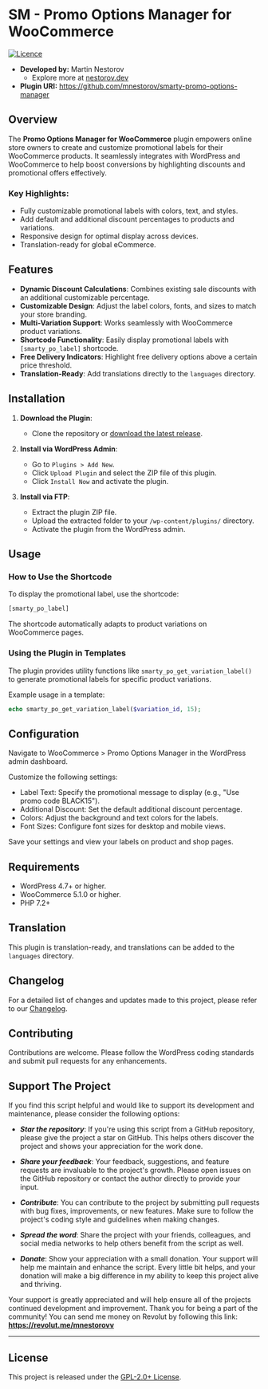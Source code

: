# SM - Promo Options Manager for WooCommerce

[![Licence](https://img.shields.io/badge/LICENSE-GPL2.0+-blue)](./LICENSE)

- **Developed by:** Martin Nestorov 
    - Explore more at [nestorov.dev](https://github.com/mnestorov)
- **Plugin URI:** https://github.com/mnestorov/smarty-promo-options-manager

## Overview

The **Promo Options Manager for WooCommerce** plugin empowers online store owners to create and customize promotional labels for their WooCommerce products. It seamlessly integrates with WordPress and WooCommerce to help boost conversions by highlighting discounts and promotional offers effectively.

### Key Highlights:
- Fully customizable promotional labels with colors, text, and styles.
- Add default and additional discount percentages to products and variations.
- Responsive design for optimal display across devices.
- Translation-ready for global eCommerce.

## Features

- **Dynamic Discount Calculations**: Combines existing sale discounts with an additional customizable percentage.
- **Customizable Design**: Adjust the label colors, fonts, and sizes to match your store branding.
- **Multi-Variation Support**: Works seamlessly with WooCommerce product variations.
- **Shortcode Functionality**: Easily display promotional labels with `[smarty_po_label]` shortcode.
- **Free Delivery Indicators**: Highlight free delivery options above a certain price threshold.
- **Translation-Ready**: Add translations directly to the `languages` directory.

## Installation

1. **Download the Plugin**:
   - Clone the repository or [download the latest release](https://github.com/mnestorov/smarty-promo-options-manager/releases).
   
2. **Install via WordPress Admin**:
   - Go to `Plugins > Add New`.
   - Click `Upload Plugin` and select the ZIP file of this plugin.
   - Click `Install Now` and activate the plugin.

3. **Install via FTP**:
   - Extract the plugin ZIP file.
   - Upload the extracted folder to your `/wp-content/plugins/` directory.
   - Activate the plugin from the WordPress admin.

## Usage

### How to Use the Shortcode

To display the promotional label, use the shortcode:

```php
[smarty_po_label]
```

The shortcode automatically adapts to product variations on WooCommerce pages.

### Using the Plugin in Templates

The plugin provides utility functions like `smarty_po_get_variation_label()` to generate promotional labels for specific product variations.

Example usage in a template:

```php
echo smarty_po_get_variation_label($variation_id, 15);
```

## Configuration

Navigate to WooCommerce > Promo Options Manager in the WordPress admin dashboard.

Customize the following settings:

- Label Text: Specify the promotional message to display (e.g., "Use promo code BLACK15").
- Additional Discount: Set the default additional discount percentage.
- Colors: Adjust the background and text colors for the labels.
- Font Sizes: Configure font sizes for desktop and mobile views.

Save your settings and view your labels on product and shop pages.

## Requirements

- WordPress 4.7+ or higher.
- WooCommerce 5.1.0 or higher.
- PHP 7.2+

## Translation

This plugin is translation-ready, and translations can be added to the `languages` directory.

## Changelog

For a detailed list of changes and updates made to this project, please refer to our [Changelog](./CHANGELOG.md).

## Contributing

Contributions are welcome. Please follow the WordPress coding standards and submit pull requests for any enhancements.

## Support The Project

If you find this script helpful and would like to support its development and maintenance, please consider the following options:

- **_Star the repository_**: If you're using this script from a GitHub repository, please give the project a star on GitHub. This helps others discover the project and shows your appreciation for the work done.

- **_Share your feedback_**: Your feedback, suggestions, and feature requests are invaluable to the project's growth. Please open issues on the GitHub repository or contact the author directly to provide your input.

- **_Contribute_**: You can contribute to the project by submitting pull requests with bug fixes, improvements, or new features. Make sure to follow the project's coding style and guidelines when making changes.

- **_Spread the word_**: Share the project with your friends, colleagues, and social media networks to help others benefit from the script as well.

- **_Donate_**: Show your appreciation with a small donation. Your support will help me maintain and enhance the script. Every little bit helps, and your donation will make a big difference in my ability to keep this project alive and thriving.

Your support is greatly appreciated and will help ensure all of the projects continued development and improvement. Thank you for being a part of the community!
You can send me money on Revolut by following this link: **https://revolut.me/mnestorovv**

---

## License

This project is released under the [GPL-2.0+ License](http://www.gnu.org/licenses/gpl-2.0.txt).

